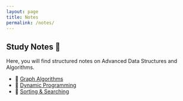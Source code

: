 ```yaml
---
layout: page
title: Notes
permalink: /notes/
---
```


## Study Notes 📖

Here, you will find structured notes on Advanced Data Structures and Algorithms.

- 📌 [Graph Algorithms](/notes/graph-algorithms)
- 📌 [Dynamic Programming](/notes/dynamic-programming)
- 📌 [Sorting & Searching](/notes/sorting-searching)
